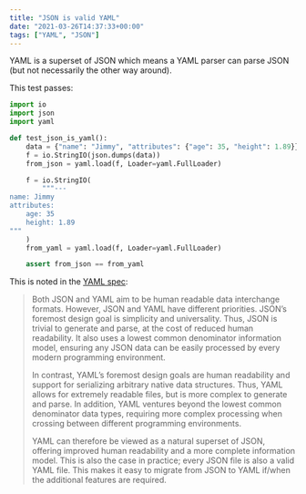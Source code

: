 ```yaml
---
title: "JSON is valid YAML"
date: "2021-03-26T14:37:33+00:00"
tags: ["YAML", "JSON"]
---
```


YAML is a superset of JSON which means a YAML parser can parse JSON (but not
necessarily the other way around).

This test passes:

```py
import io
import json
import yaml

def test_json_is_yaml():
    data = {"name": "Jimmy", "attributes": {"age": 35, "height": 1.89}}
    f = io.StringIO(json.dumps(data))
    from_json = yaml.load(f, Loader=yaml.FullLoader)

    f = io.StringIO(
        """---
name: Jimmy
attributes:
    age: 35
    height: 1.89
"""
    )
    from_yaml = yaml.load(f, Loader=yaml.FullLoader)

    assert from_json == from_yaml
```

This is noted in the [YAML spec](https://yaml.org/spec/1.2/spec.html#id2759572):

> Both JSON and YAML aim to be human readable data interchange formats. However,
> JSON and YAML have different priorities. JSON’s foremost design goal is
> simplicity and universality. Thus, JSON is trivial to generate and parse, at
> the cost of reduced human readability. It also uses a lowest common
> denominator information model, ensuring any JSON data can be easily processed
> by every modern programming environment.
>
> In contrast, YAML’s foremost design goals are human readability and support
> for serializing arbitrary native data structures. Thus, YAML allows for
> extremely readable files, but is more complex to generate and parse. In
> addition, YAML ventures beyond the lowest common denominator data types,
> requiring more complex processing when crossing between different programming
> environments.
>
> YAML can therefore be viewed as a natural superset of JSON, offering improved
> human readability and a more complete information model. This is also the case
> in practice; every JSON file is also a valid YAML file. This makes it easy to
> migrate from JSON to YAML if/when the additional features are required.


